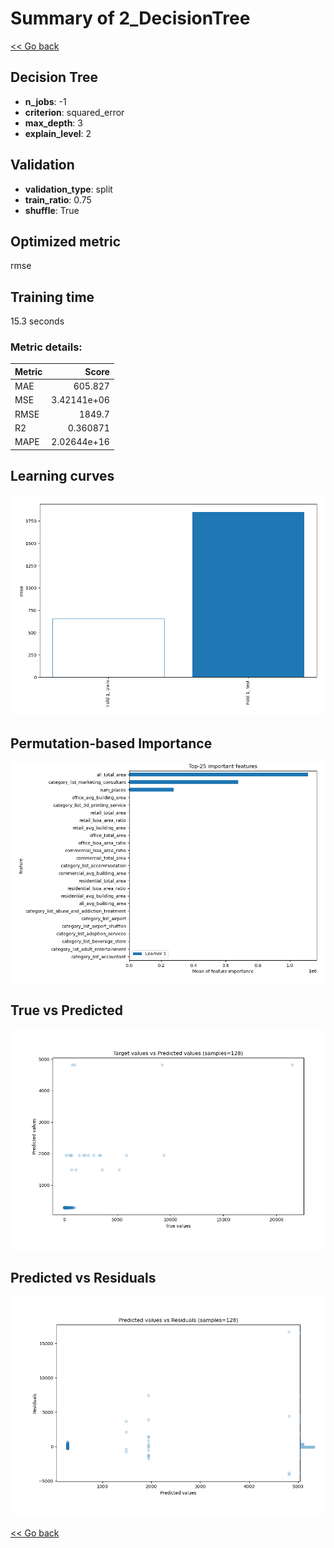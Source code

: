 # Summary of 2_DecisionTree

[<< Go back](../README.md)


## Decision Tree
- **n_jobs**: -1
- **criterion**: squared_error
- **max_depth**: 3
- **explain_level**: 2

## Validation
 - **validation_type**: split
 - **train_ratio**: 0.75
 - **shuffle**: True

## Optimized metric
rmse

## Training time

15.3 seconds

### Metric details:
| Metric   |          Score |
|:---------|---------------:|
| MAE      |  605.827       |
| MSE      |    3.42141e+06 |
| RMSE     | 1849.7         |
| R2       |    0.360871    |
| MAPE     |    2.02644e+16 |



## Learning curves
![Learning curves](learning_curves.png)

## Permutation-based Importance
![Permutation-based Importance](permutation_importance.png)
## True vs Predicted

![True vs Predicted](true_vs_predicted.png)


## Predicted vs Residuals

![Predicted vs Residuals](predicted_vs_residuals.png)



[<< Go back](../README.md)
